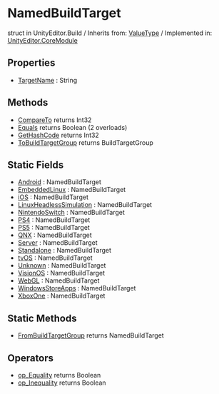 # NamedBuildTarget
struct in UnityEditor.Build
 / Inherits from: <a href="https://docs.unity3d.com/6000.0/Documentation/ScriptReference/ValueType.html">ValueType</a> / Implemented in: <a href="https://docs.unity3d.com/6000.0/Documentation/ScriptReference/UnityEditor.CoreModule.html">UnityEditor.CoreModule</a>
## Properties
- <a href="https://docs.unity3d.com/6000.0/Documentation/ScriptReference/NamedBuildTarget-TargetName.html">TargetName</a> : String
## Methods
- <a href="https://docs.unity3d.com/6000.0/Documentation/ScriptReference/NamedBuildTarget.CompareTo.html">CompareTo</a> returns Int32
- <a href="https://docs.unity3d.com/6000.0/Documentation/ScriptReference/NamedBuildTarget.Equals.html">Equals</a> returns Boolean (2 overloads)
- <a href="https://docs.unity3d.com/6000.0/Documentation/ScriptReference/NamedBuildTarget.GetHashCode.html">GetHashCode</a> returns Int32
- <a href="https://docs.unity3d.com/6000.0/Documentation/ScriptReference/NamedBuildTarget.ToBuildTargetGroup.html">ToBuildTargetGroup</a> returns BuildTargetGroup
## Static Fields
- <a href="https://docs.unity3d.com/6000.0/Documentation/ScriptReference/NamedBuildTarget-Android.html">Android</a> : NamedBuildTarget
- <a href="https://docs.unity3d.com/6000.0/Documentation/ScriptReference/NamedBuildTarget-EmbeddedLinux.html">EmbeddedLinux</a> : NamedBuildTarget
- <a href="https://docs.unity3d.com/6000.0/Documentation/ScriptReference/NamedBuildTarget-iOS.html">iOS</a> : NamedBuildTarget
- <a href="https://docs.unity3d.com/6000.0/Documentation/ScriptReference/NamedBuildTarget-LinuxHeadlessSimulation.html">LinuxHeadlessSimulation</a> : NamedBuildTarget
- <a href="https://docs.unity3d.com/6000.0/Documentation/ScriptReference/NamedBuildTarget-NintendoSwitch.html">NintendoSwitch</a> : NamedBuildTarget
- <a href="https://docs.unity3d.com/6000.0/Documentation/ScriptReference/NamedBuildTarget-PS4.html">PS4</a> : NamedBuildTarget
- <a href="https://docs.unity3d.com/6000.0/Documentation/ScriptReference/NamedBuildTarget-PS5.html">PS5</a> : NamedBuildTarget
- <a href="https://docs.unity3d.com/6000.0/Documentation/ScriptReference/NamedBuildTarget-QNX.html">QNX</a> : NamedBuildTarget
- <a href="https://docs.unity3d.com/6000.0/Documentation/ScriptReference/NamedBuildTarget-Server.html">Server</a> : NamedBuildTarget
- <a href="https://docs.unity3d.com/6000.0/Documentation/ScriptReference/NamedBuildTarget-Standalone.html">Standalone</a> : NamedBuildTarget
- <a href="https://docs.unity3d.com/6000.0/Documentation/ScriptReference/NamedBuildTarget-tvOS.html">tvOS</a> : NamedBuildTarget
- <a href="https://docs.unity3d.com/6000.0/Documentation/ScriptReference/NamedBuildTarget-Unknown.html">Unknown</a> : NamedBuildTarget
- <a href="https://docs.unity3d.com/6000.0/Documentation/ScriptReference/NamedBuildTarget-VisionOS.html">VisionOS</a> : NamedBuildTarget
- <a href="https://docs.unity3d.com/6000.0/Documentation/ScriptReference/NamedBuildTarget-WebGL.html">WebGL</a> : NamedBuildTarget
- <a href="https://docs.unity3d.com/6000.0/Documentation/ScriptReference/NamedBuildTarget-WindowsStoreApps.html">WindowsStoreApps</a> : NamedBuildTarget
- <a href="https://docs.unity3d.com/6000.0/Documentation/ScriptReference/NamedBuildTarget-XboxOne.html">XboxOne</a> : NamedBuildTarget
## Static Methods
- <a href="https://docs.unity3d.com/6000.0/Documentation/ScriptReference/NamedBuildTarget.FromBuildTargetGroup.html">FromBuildTargetGroup</a> returns NamedBuildTarget
## Operators
- <a href="https://docs.unity3d.com/6000.0/Documentation/ScriptReference/NamedBuildTarget.op_Equality.html">op_Equality</a> returns Boolean
- <a href="https://docs.unity3d.com/6000.0/Documentation/ScriptReference/NamedBuildTarget.op_Inequality.html">op_Inequality</a> returns Boolean
